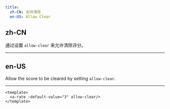 ```yaml
title:
  zh-CN: 支持清除
  en-US: Allow Clear
```

## zh-CN

通过设置 `allow-clear` 来允许清除评分。

---

## en-US

Allow the score to be cleared by setting `allow-clear`.

---

```vue
<template>
  <a-rate :default-value="3" allow-clear/>
</template>
```
